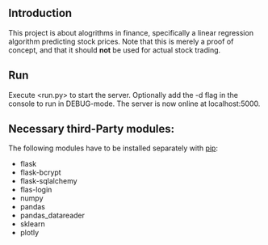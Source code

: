 ## Introduction
This project is about alogrithms in finance, specifically a linear regression algorithm predicting stock prices. Note that this is merely a proof of concept, and that it should **not** be used for actual stock trading.

## Run
Execute <run.py> to start the server. Optionally add the -d flag in the console to run in DEBUG-mode. The server is now online at localhost:5000.

## Necessary third-Party modules:
The following modules have to be installed separately with [pip](https://pypi.org/project/pip/):
  * flask
  * flask-bcrypt
  * flask-sqlalchemy
  * flas-login
  * numpy
  * pandas
  * pandas_datareader
  * sklearn
  * plotly
  
